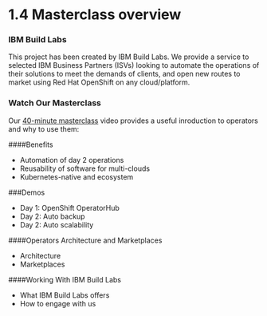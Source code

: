 # 1.4 Masterclass overview

### IBM Build Labs

This project has been created by IBM Build Labs.  We provide a service to selected IBM Business Partners (ISVs) looking to automate the operations of their solutions to meet the demands of clients, and open new routes to market using Red Hat OpenShift on any cloud/platform.

### Watch Our Masterclass

Our [40-minute masterclass](https://www.youtube.com/watch?v=D6njEyXPieg) video provides a useful inroduction to operators and why to use them:

####Benefits 
* Automation of day 2 operations
* Reusability of software for multi-clouds
* Kubernetes-native and ecosystem

###Demos
* Day 1: OpenShift OperatorHub
* Day 2: Auto backup
* Day 2: Auto scalability

####Operators Architecture and Marketplaces
* Architecture
* Marketplaces

####Working With IBM Build Labs
* What IBM Build Labs offers
* How to engage with us

